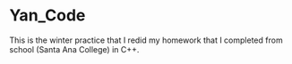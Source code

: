# Yan_Code
This is the winter practice that I redid my homework that I completed from school (Santa Ana College) in C++.
